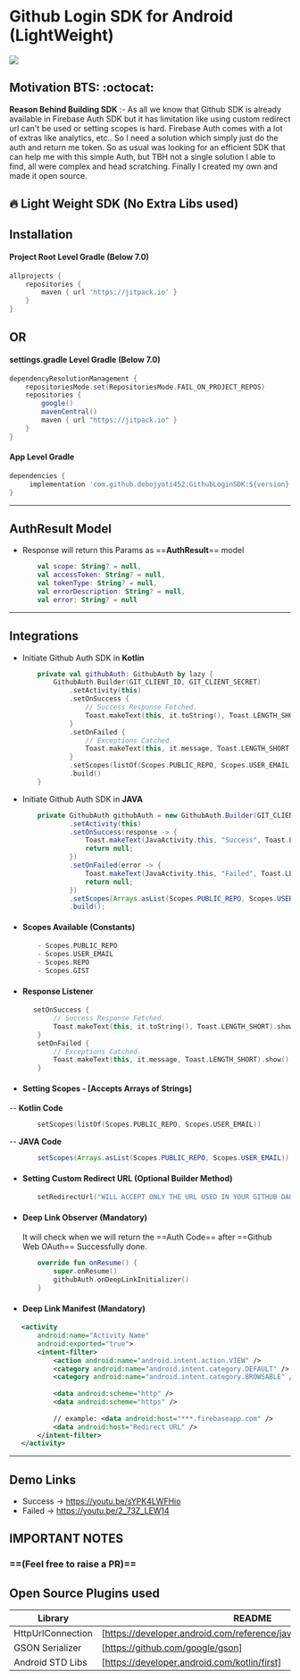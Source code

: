 # Github Login SDK for Android (LightWeight)

[![](https://jitpack.io/v/debojyoti452/GithubLoginSDK.svg)](https://jitpack.io/#debojyoti452/GithubLoginSDK)

## Motivation BTS: :octocat:
**Reason Behind Building SDK** :- As all we know that Github SDK is already available in Firebase Auth SDK but it has limitation like using custom redirect url can't be used or setting scopes is hard. Firebase Auth comes with a lot of extras like analytics, etc.. So I need a solution which simply just do the auth and return me token. So as usual was looking for an efficient SDK that can help me with this simple Auth, but TBH not a single solution I able to find, all were complex and head scratching. Finally I created my own and made it open source. 

:fire: Light Weight SDK (No Extra Libs used)
---
## Installation
#### Project Root Level Gradle (Below 7.0)
```gradle
allprojects {
	repositories {
		maven { url 'https://jitpack.io' }
	}
}
```
## OR
#### settings.gradle Level Gradle (Below 7.0)
```gradle
dependencyResolutionManagement {
    repositoriesMode.set(RepositoriesMode.FAIL_ON_PROJECT_REPOS)
    repositories {
        google()
        mavenCentral()
        maven { url "https://jitpack.io" }
    }
}
```
#### App Level Gradle
```gradle
dependencies {
	 implementation 'com.github.debojyoti452:GithubLoginSDK:${version}'
}
```
---
## AuthResult Model
- Response will return this Params as ==**AuthResult**== model
 ```kotlin
        val scope: String? = null,
        val accessToken: String? = null,
        val tokenType: String? = null,
        val errorDescription: String? = null,
        val error: String? = null
 ```
 ---
## Integrations
- Initiate Github Auth SDK in **Kotlin**
 ```kotlin
        private val githubAuth: GithubAuth by lazy {
            GithubAuth.Builder(GIT_CLIENT_ID, GIT_CLIENT_SECRET)
                .setActivity(this)
                .setOnSuccess {
                    // Success Response Fetched.
                    Toast.makeText(this, it.toString(), Toast.LENGTH_SHORT).show()
                }
                .setOnFailed {
                    // Exceptions Catched.
                    Toast.makeText(this, it.message, Toast.LENGTH_SHORT).show()
                }
                .setScopes(listOf(Scopes.PUBLIC_REPO, Scopes.USER_EMAIL))
                .build()
        }
 ```
 - Initiate Github Auth SDK in **JAVA**
 ```java
        private GithubAuth githubAuth = new GithubAuth.Builder(GIT_CLIENT_ID, GIT_CLIENT_SECRET)
                .setActivity(this)
                .setOnSuccess(response -> {
                    Toast.makeText(JavaActivity.this, "Success", Toast.LENGTH_SHORT).show();
                    return null;
                })
                .setOnFailed(error -> {
                    Toast.makeText(JavaActivity.this, "Failed", Toast.LENGTH_SHORT).show();
                    return null;
                })
                .setScopes(Arrays.asList(Scopes.PUBLIC_REPO, Scopes.USER_EMAIL))
                .build();
 ```
* #### Scopes Available **(Constants)**
 ```kotlin
        - Scopes.PUBLIC_REPO
        - Scopes.USER_EMAIL
        - Scopes.REPO
        - Scopes.GIST
 ```
* #### Response Listener 
 ```kotlin
       setOnSuccess {
            // Success Response Fetched.
            Toast.makeText(this, it.toString(), Toast.LENGTH_SHORT).show()
        }
        setOnFailed {
            // Exceptions Catched.
            Toast.makeText(this, it.message, Toast.LENGTH_SHORT).show()
        }
 ```
 
* ####  Setting Scopes - **[Accepts Arrays of Strings]**
 -- **Kotlin Code**
 ```kotlin
        setScopes(listOf(Scopes.PUBLIC_REPO, Scopes.USER_EMAIL)) 
 ```
-- **JAVA Code**
 ```java
        setScopes(Arrays.asList(Scopes.PUBLIC_REPO, Scopes.USER_EMAIL))
 ```
  * ####  Setting Custom Redirect URL (Optional Builder Method)
 ```kotlin
        setRedirectUrl("WILL ACCEPT ONLY THE URL USED IN YOUR GITHUB OAUTH APP CREATION")
 ```
 * #### Deep Link Observer **(Mandatory)**
    It will check when we will return the ==Auth Code== after ==Github Web OAuth== Successfully done.
 ```kotlin
        override fun onResume() {
            super.onResume()
            githubAuth.onDeepLinkInitializer()
        }
 ```
  * #### Deep Link Manifest **(Mandatory)**
 ```xml
    <activity
        android:name="Activity Name"
        android:exported="true">
        <intent-filter>
            <action android:name="android.intent.action.VIEW" />
            <category android:name="android.intent.category.DEFAULT" />
            <category android:name="android.intent.category.BROWSABLE" />
            
            <data android:scheme="http" />
            <data android:scheme="https" />
            
            // example: <data android:host="***.firebaseapp.com" />
            <data android:host="Redirect URL" />
        </intent-filter>
    </activity>
 ```
 ---
## Demo Links
* Success -> https://youtu.be/sYPK4LWFHio
* Failed -> https://youtu.be/2_73Z_LEW14
## IMPORTANT NOTES

### ==(Feel free to raise a PR)==

## Open Source Plugins used
| Library | README |
| ------ | ------ |
| HttpUrlConnection | [https://developer.android.com/reference/java/net/HttpURLConnection] |
| GSON Serializer | [https://github.com/google/gson] |
| Android STD Libs | [https://developer.android.com/kotlin/first] |
